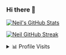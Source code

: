 ### Hi there 👋

<!--
**nkuehnle/nkuehnle** is a ✨ _special_ ✨ repository because its `README.md` (this file) appears on your GitHub profile.

Here are some ideas to get you started:

- 🔭 I’m currently working on ...
- 🌱 I’m currently learning ...
- 👯 I’m looking to collaborate on ...
- 🤔 I’m looking for help with ...
- 💬 Ask me about ...
- 📫 How to reach me: ...
- 😄 Pronouns: ...
- ⚡ Fun fact: ...
-->

[![Neil's GitHub Stats](https://github-readme-stats.vercel.app/api?username=nkuehnle&theme=gruvbox&hide_rank=True)](https://github.com/anuraghazra/github-readme-stats)

[![Neil GitHub Streak](http://github-readme-streak-stats.herokuapp.com?user=nkuehnle&theme=gruvbox&hide_border=true)](https://git.io/streak-stats)

 <details>
<summary>📊 Profile Visits</summary>
 
![Visitor Count](https://profile-counter.glitch.me/{nkuehnle_github_counter}/count.svg)
